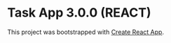 # Task App 3.0.0 (REACT)

This project was bootstrapped with [Create React App](https://github.com/facebookincubator/create-react-app).
